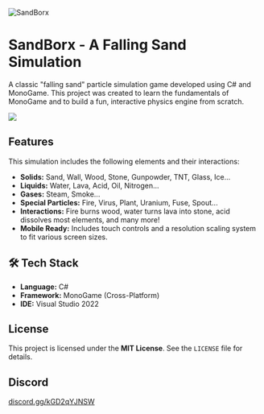 ![SandBorx](https://github.com/user-attachments/assets/ef354ff4-03bb-4e28-8132-0c0afc788e1d)

# SandBorx - A Falling Sand Simulation

A classic "falling sand" particle simulation game developed using C# and MonoGame. This project was created to learn the fundamentals of MonoGame and to build a fun, interactive physics engine from scratch.

![]([https://github.com/YourUsername/YourRepoName/blob/main/demo.gif?raw=true](https://jumpshare.com/s/RcoPpBvUMOyBxLejCatS))
## Features

This simulation includes the following elements and their interactions:

* **Solids:** Sand, Wall, Wood, Stone, Gunpowder, TNT, Glass, Ice...
* **Liquids:** Water, Lava, Acid, Oil, Nitrogen...
* **Gases:** Steam, Smoke...
* **Special Particles:** Fire, Virus, Plant, Uranium, Fuse, Spout...
* **Interactions:** Fire burns wood, water turns lava into stone, acid dissolves most elements, and many more!
* **Mobile Ready:** Includes touch controls and a resolution scaling system to fit various screen sizes.

## 🛠️ Tech Stack
* **Language:** C#
* **Framework:** MonoGame (Cross-Platform)
* **IDE:** Visual Studio 2022

## License
This project is licensed under the **MIT License**. See the `LICENSE` file for details.

## Discord
[discord.gg/kGD2qYJNSW](http://discord.gg/kGD2qYJNSW)
